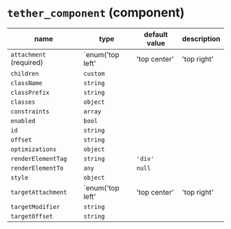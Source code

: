 # `tether_component` (component)

| name                    | type             | default value | description |
| ----------------------- | ---------------- | ------------- | ----------- |
| `attachment` (required) | `enum('top left' | 'top center'  | 'top right' | 'middle left' | 'middle center' | 'middle right' | 'bottom left' | 'bottom center' | 'bottom right')` |  |  |
| `children`              | `custom`         |               |             |
| `className`             | `string`         |               |             |
| `classPrefix`           | `string`         |               |             |
| `classes`               | `object`         |               |             |
| `constraints`           | `array`          |               |             |
| `enabled`               | `bool`           |               |             |
| `id`                    | `string`         |               |             |
| `offset`                | `string`         |               |             |
| `optimizations`         | `object`         |               |             |
| `renderElementTag`      | `string`         | `'div'`       |             |
| `renderElementTo`       | `any`            | `null`        |             |
| `style`                 | `object`         |               |             |
| `targetAttachment`      | `enum('top left' | 'top center'  | 'top right' | 'middle left' | 'middle center' | 'middle right' | 'bottom left' | 'bottom center' | 'bottom right')` |  |  |
| `targetModifier`        | `string`         |               |             |
| `targetOffset`          | `string`         |               |             |
